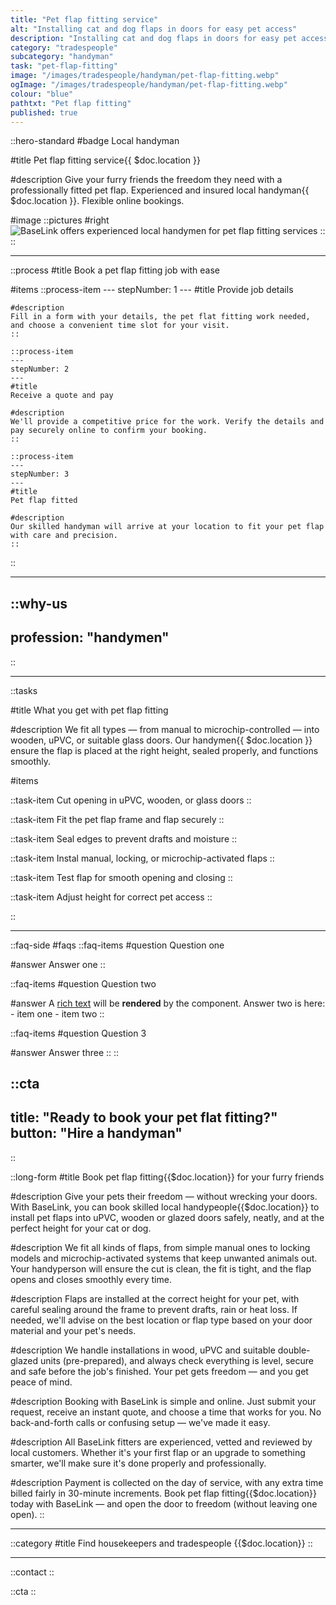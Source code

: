 ```yaml
---
title: "Pet flap fitting service"
alt: "Installing cat and dog flaps in doors for easy pet access"
description: "Installing cat and dog flaps in doors for easy pet access"
category: "tradespeople"
subcategory: "handyman"
task: "pet-flap-fitting"
image: "/images/tradespeople/handyman/pet-flap-fitting.webp"
ogImage: "/images/tradespeople/handyman/pet-flap-fitting.webp"
colour: "blue"
pathtxt: "Pet flap fitting"
published: true
---
```


::hero-standard
#badge
Local handyman

#title
Pet flap fitting service{{ $doc.location }}

#description
Give your furry friends the freedom they need with a professionally fitted pet flap. Experienced and insured local handyman{{ $doc.location }}. Flexible online bookings.

#image
    ::pictures
    #right
    ![BaseLink offers experienced local handymen for pet flap fitting services](/images/tradespeople/handyman/pet-flap-fitting.webp)
    ::
::

---

::process
#title
Book a pet flap fitting job with ease

#items
    ::process-item
    ---
    stepNumber: 1
    ---
    #title
    Provide job details

    #description
    Fill in a form with your details, the pet flat fitting work needed, and choose a convenient time slot for your visit.
    ::
    
    ::process-item
    ---
    stepNumber: 2
    ---
    #title
    Receive a quote and pay

    #description
    We'll provide a competitive price for the work. Verify the details and pay securely online to confirm your booking.
    ::

    ::process-item
    ---
    stepNumber: 3
    ---
    #title
    Pet flap fitted

    #description
    Our skilled handyman will arrive at your location to fit your pet flap with care and precision.
    ::
::

---

::why-us
---
profession: "handymen"
---
::

---

::tasks

#title
What you get with pet flap fitting

#description
We fit all types — from manual to microchip-controlled — into wooden, uPVC, or suitable glass doors. Our handymen{{ $doc.location }} ensure the flap is placed at the right height, sealed properly, and functions smoothly.

#items

  ::task-item
  Cut opening in uPVC, wooden, or glass doors
  ::

  ::task-item
  Fit the pet flap frame and flap securely
  ::

  ::task-item
  Seal edges to prevent drafts and moisture
  ::

  ::task-item
  Instal manual, locking, or microchip-activated flaps
  ::

  ::task-item
  Test flap for smooth opening and closing
  ::

  ::task-item
  Adjust height for correct pet access
  ::

::

---

::faq-side
#faqs
  ::faq-items
  #question
  Question one

  #answer
  Answer one
  ::

  ::faq-items
  #question
  Question two

  #answer
  A [rich text](/services/commercial-cleaning) will be **rendered** by the component.
  Answer two is here:
    - item one
    - item two
  ::

  ::faq-items
  #question
  Question 3

  #answer
  Answer three
  ::
::

::cta
---
title: "Ready to book your pet flat fitting?"
button: "Hire a handyman"
---
::

::long-form
#title
Book pet flap fitting{{$doc.location}} for your furry friends

#description
Give your pets their freedom — without wrecking your doors. With BaseLink, you can book skilled local handypeople{{$doc.location}} to install pet flaps into uPVC, wooden or glazed doors safely, neatly, and at the perfect height for your cat or dog.

#description
We fit all kinds of flaps, from simple manual ones to locking models and microchip-activated systems that keep unwanted animals out. Your handyperson will ensure the cut is clean, the fit is tight, and the flap opens and closes smoothly every time.

#description
Flaps are installed at the correct height for your pet, with careful sealing around the frame to prevent drafts, rain or heat loss. If needed, we'll advise on the best location or flap type based on your door material and your pet's needs.

#description
We handle installations in wood, uPVC and suitable double-glazed units (pre-prepared), and always check everything is level, secure and safe before the job's finished. Your pet gets freedom — and you get peace of mind.

#description
Booking with BaseLink is simple and online. Just submit your request, receive an instant quote, and choose a time that works for you. No back-and-forth calls or confusing setup — we've made it easy.

#description
All BaseLink fitters are experienced, vetted and reviewed by local customers. Whether it's your first flap or an upgrade to something smarter, we'll make sure it's done properly and professionally.

#description
Payment is collected on the day of service, with any extra time billed fairly in 30-minute increments. Book pet flap fitting{{$doc.location}} today with BaseLink — and open the door to freedom (without leaving one open).
::

---

::category
#title
Find housekeepers and tradespeople {{$doc.location}}
::

---

::contact
::

::cta
::